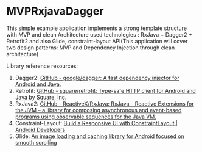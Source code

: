 # MVPRxjavaDagger
This simple example application implements a strong template structure with MVP and clean Architecture used technolegies : RxJava + Dagger2 + Retrofit2 and also Glide, constraint-layout API(This application will cover two design patterns: MVP and Dependency Injection through clean architecture)

Library reference resources:
<ol>
<li>Dagger2: <a href="https://github.com/google/dagger">GitHub - google/dagger: A fast dependency injector for Android and Java.</a></li>
<li>Retrofit: <a href="https://github.com/square/retrofit">GitHub - square/retrofit: Type-safe HTTP client for Android and Java by Square, Inc.</a></li>
<li>RxJava2: <a href="https://github.com/ReactiveX/RxJava">GitHub - ReactiveX/RxJava: RxJava – Reactive Extensions for the JVM – a library for composing asynchronous and event-based programs using observable sequences for the Java VM.</a></li>
<li>Constraint-Layout: <a href="https://developer.android.com/training/constraint-layout/index.html" rel="nofollow">Build a Responsive UI with ConstraintLayout | Android Developers</a></li>
<li>Glide: <a href="https://github.com/bumptech/glide" rel="nofollow">An image loading and caching library for Android focused on smooth scrolling </a></li>
</ol>
